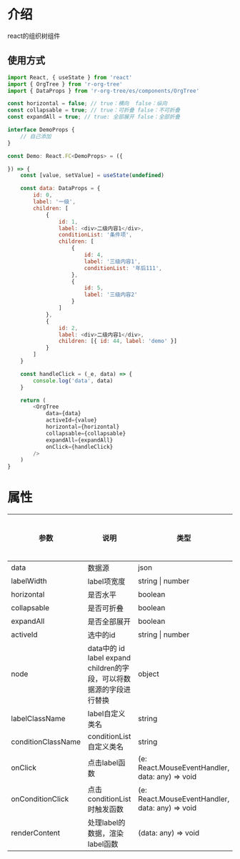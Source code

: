 # 介绍

react的组织树组件


## 使用方式

```js
import React, { useState } from 'react'
import { OrgTree } from 'r-org-tree'
import { DataProps } from 'r-org-tree/es/components/OrgTree'

const horizontal = false; // true：横向  false：纵向
const collapsable = true; // true：可折叠 false：不可折叠 
const expandAll = true; // true: 全部展开 false：全部折叠 

interface DemoProps {
	// 自己添加
}

const Demo: React.FC<DemoProps> = ({

}) => {
	const [value, setValue] = useState(undefined)

	const data: DataProps = {
		id: 0,
		label: '一级',
		children: [
			{
				id: 1,
				label: <div>二级内容1</div>,
				conditionList: '条件项',
				children: [
					{
						id: 4,
						label: '三级内容1',
						conditionList: '年后111',
					},
					{
						id: 5,
						label: '三级内容2'
					}
				]
			},
			{
				id: 2,
				label: <div>二级内容1</div>,
				children: [{ id: 44, label: 'demo' }]
			}
		]
	}

	const handleClick = (_e, data) => {
		console.log('data', data)
	}

	return (
		<OrgTree
			data={data}
			activeId={value}
			horizontal={horizontal}
			collapsable={collapsable}
			expandAll={expandAll}
			onClick={handleClick}
		/>
	)
}

```



# 属性

| 参数               | 说明                                                         | 类型                                                         | 默认值                                                       | 是否必填 |
| ------------------ | ------------------------------------------------------------ | ------------------------------------------------------------ | ------------------------------------------------------------ | -------- |
| data               | 数据源                                                       | json                                                         | -                                                            | 是       |
| labelWidth         | label项宽度                                                  | string \| number                                             | -                                                            | 否       |
| horizontal         | 是否水平                                                     | boolean                                                      | false                                                        | 否       |
| collapsable        | 是否可折叠                                                   | boolean                                                      | false                                                        | 否       |
| expandAll          | 是否全部展开                                                 | boolean                                                      | false                                                        | 否       |
| activeId           | 选中的id                                                     | string \| number                                             | -                                                            | 否       |
| node               | data中的 id label expand      children的字段，可以将数据源的字段进行替换 | object                                                       | {id: 'id',label: 'label',expand: 'expand',children: 'children'} | 否       |
| labelClassName     | label自定义类名                                              | string                                                       | -                                                            | 否       |
| conditionClassName | conditionList自定义类名                                      | string                                                       | -                                                            | 否       |
| onClick            | 点击label函数                                                | (e: React.MouseEventHandler<HTMLElement>, data: any) => void | -                                                            | 否       |
| onConditionClick   | 点击conditionList时触发函数                                  | (e: React.MouseEventHandler<HTMLElement>, data: any) => void | -                                                            |          |
| renderContent      | 处理label的数据，渲染label函数                               | (data: any) => void                                          | -                                                            | 否       |

